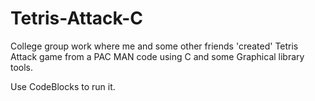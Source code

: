 # Tetris-Attack-C

College group work where me and some other friends 'created' Tetris Attack game from a PAC MAN code using C and some Graphical library tools.

Use CodeBlocks to run it.
